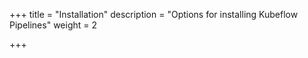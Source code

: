 +++
title = "Installation"
description = "Options for installing Kubeflow Pipelines"
weight = 2
                    
+++
